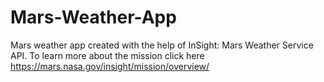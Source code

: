# Mars-Weather-App

Mars weather app created with the help of InSight: Mars Weather Service API.
To learn more about the mission click here https://mars.nasa.gov/insight/mission/overview/

